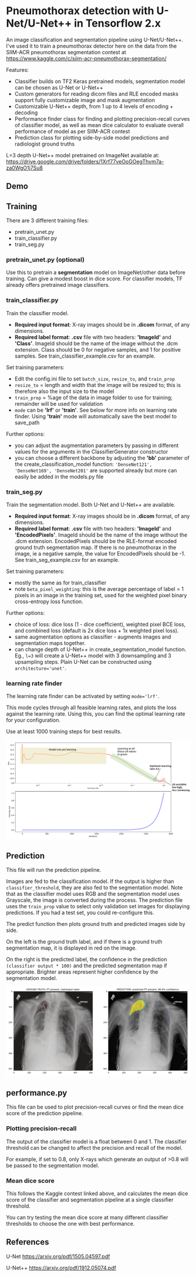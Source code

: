 # Pneumothorax detection with U-Net/U-Net++ in Tensorflow 2.x
An image classification and segmentation pipeline using U-Net/U-Net++. I've used it to train a pneumothorax detector here on the data from the SIIM-ACR pneumothorax segmentation contest at https://www.kaggle.com/c/siim-acr-pneumothorax-segmentation/

Features:
 - Classifier builds on TF2 Keras pretrained models, segmentation model can be chosen as U-Net or U-Net++ 
 - Custom generators for reading dicom files and RLE encoded masks support fully customizable image and mask augmentation 
 - Customizable U-Net++ depth, from 1 up to 4 levels of encoding + decoding  
 - Performance finder class for finding and plotting precision-recall curves of classifier model, as well as mean dice calculator to evaluate overall performance of model as per SIIM-ACR contest
 - Prediction class for plotting side-by-side model predictions and radiologist ground truths 
 
L=3 depth U-Net++ model pretrained on ImageNet available at: https://drive.google.com/drive/folders/1Xrf77veOoGOegThvm7a-za0WgO1j7Su8

## Demo 

## Training
There are 3 different training files: 
 - pretrain_unet.py
 - train_classifier.py
 - train_seg.py


### pretrain_unet.py (optional)
Use this to pretrain a **segmentation** model on ImageNet/other data before training. Can give a modest boost in dice score. For classifier models, TF already offers pretrained image classifiers. 


### train_classifier.py
Train the classifier model. 
 - **Required input format**: X-ray images should be in **.dicom** format, of any dimensions.
 - **Required label format**: **.csv** file with two headers: **'ImageId'** and **'Class'**. ImageId should be the name of the image without the .dcm extension. Class should be 0 for negative samples, and 1 for positive samples. See train_classifier_example.csv for an example. 

Set training parameters:
 - Edit the config.ini file to set `batch_size`, `resize_to`, and `train_prop`
 - `resize_to` = length and width that the image will be resized to; this is therefore also the input size to the model
 - `train_prop` = %age of the data in image folder to use for training; remainder will be used for validation 
 - `mode` can be **'lrf'** or **'train'**. See below for more info on learning rate finder. Using **'train'** mode will automatically save the best model to save_path

Further options:
 - you can adjust the augmentation parameters by passing in different values for the arguments in the ClassifierGenerator constructor
 - you can choose a different backbone by adjusting the **'bb'** parameter of the create_classification_model function: `'DenseNet121', 'DenseNet169', 'DenseNet201'` are supported already but more can easily be added in the models.py file

### train_seg.py
Train the segmentation model. Both U-Net and U-Net++ are available. 
 - **Required input format**: X-ray images should be in **.dicom** format, of any dimensions.
 - **Required label format**: **.csv** file with two headers: **'ImageId'** and **'EncodedPixels'**. ImageId should be the name of the image without the .dcm extension. EncodedPixels should be the RLE-format encoded ground truth segmentation map. If there is no pneumothorax in the image, ie a negative sample, the value for EncodedPixels should be -1. See train_seg_example.csv for an example. 
 
 Set training parameters:
  - mostly the same as for train_classifier
  - note `beta_pixel_weighting`: this is the average percentage of label = 1 pixels in an image in the training set, used for the weighted pixel binary cross-entropy loss function. 
  
  Further options:
   - choice of loss: dice loss (1 - dice coefficient), weighted pixel BCE loss, and combined loss (default is 2x dice loss + 1x weighted pixel loss).
   - same augmentation options as classifier - augments images and segmentation maps together. 
   - can change depth of U-Net++ in create_segmentation_model function. Eg., `l=3` will create a U-Net++ model with 3 downsampling and 3 upsampling steps. Plain U-Net can be constructed using `architecture='unet'`. 

### learning rate finder
The learning rate finder can be activated by setting `mode='lrf'`. 

This mode cycles through all feasible learning rates, and plots the loss against the learning rate. Using this, you can find the optimal learning rate for your configuration. 

Use at least 1000 training steps for best results. 

![Image of LRF plot](https://github.com/albertsokol/pneumothorax-detection-unet/blob/master/readme%20images/lrf_labelled.png)

## Prediction 
This file will run the prediction pipeline.

Images are fed to the classification model. If the output is higher than `classifier_threshold`, they are also fed to the segmentation model. Note that as the classifier model uses RGB and the segmentation model uses Grayscale, the image is converted during the process. The prediction file uses the `train_prop` value to select only validation set images for displaying predictions. If you had a test set, you could re-configure this. 

The predict function then plots ground truth and predicted images side by side.

On the left is the ground truth label, and if there is a ground truth segmentation map, it is displayed in red on the image.

On the right is the predicted label, the confidence in the prediction `(classifier output * 100)` and the predicted segmentation map if appropriate. Brighter areas represent higher confidence by the segmentation model. 

![Image of prediction plot](https://github.com/albertsokol/pneumothorax-detection-unet/blob/master/readme%20images/predict.png)

## performance.py 
This file can be used to plot precision-recall curves or find the mean dice score of the prediction pipeline. 

### Plotting precision-recall
The output of the classifier model is a float between 0 and 1. The classifier threshold can be changed to affect the precision and recall of the model.

For example, if set to 0.8, only X-rays which generate an output of >0.8 will be passed to the segmentation model.

### Mean dice score
This follows the Kaggle contest linked above, and calculates the mean dice score of the classifier and segmentation pipeline at a single classifier threshold. 

You can try testing the mean dice score at many different classifier thresholds to choose the one with best performance.

## References 
U-Net https://arxiv.org/pdf/1505.04597.pdf

U-Net++ https://arxiv.org/pdf/1912.05074.pdf


